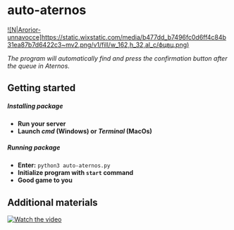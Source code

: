 # auto-aternos
[![N|Arorior-unnavocce]https://static.wixstatic.com/media/b477dd_b7496fc0d6ff4c84b31ea87b7d6422c3~mv2.png/v1/fill/w_162,h_32,al_c/фцвц.png)](https://unnavocce.wixsite.com/auto-aternos)

*The program will automatically find and press the confirmation 
button after the queue in Aternos.*

## Getting started
##### Installing package
+ **Run your server**
+ **Launch _cmd_ (Windows) or _Terminal_ (MacOs)**
##### Running package
+ **Enter:** 
```python3 auto-aternos.py```
+ **Initialize program with ```start``` command**
+ **Good game to you**

## Additional materials
[![Watch the video](https://www.1st-art-gallery.com/thumbnail/237000/237828/large_rect_743x364/Hofner/The-Shepherdess.jpg?ts=1505655060)](https://www.youtube.com/watch?v=9s0H-BmI-Yc)
